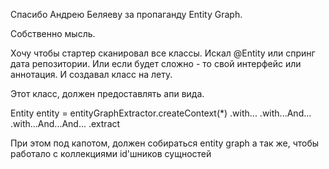 Спасибо Андрею Беляеву за пропаганду Entity Graph.

Собственно мысль.

Хочу чтобы стартер сканировал все классы.
Искал @Entity или спринг дата репозитории. 
Или если будет сложно - то свой интерфейс или аннотация.
И создавал класс на лету.

Этот класс, должен предоставлять апи вида.

Entity entity = entityGraphExtractor.createContext(*)
.with...
.with...And...
.with...And...And...
.extract

При этом под капотом, должен собираться entity graph
а так же, чтобы работало с коллекциями id'шников сущностей